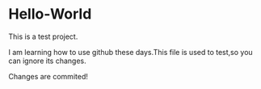 # Hello-World
This is a test project.

I am learning how to use github these days.This file is used to test,so you can ignore its changes.

Changes are commited!
